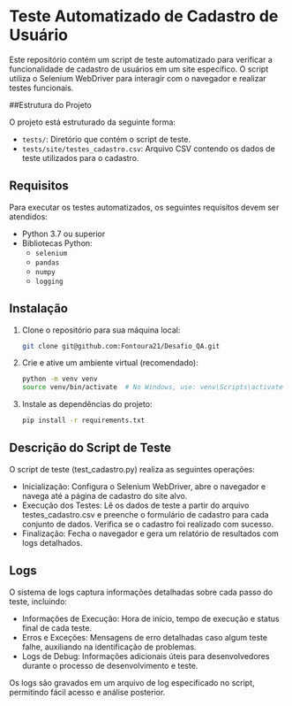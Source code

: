 # Teste Automatizado de Cadastro de Usuário

Este repositório contém um script de teste automatizado para verificar a funcionalidade de cadastro de usuários em um site específico. O script utiliza o Selenium WebDriver para interagir com o navegador e realizar testes funcionais. 

##Estrutura do Projeto

O projeto está estruturado da seguinte forma:

- `tests/`: Diretório que contém o script de teste.
- `tests/site/testes_cadastro.csv`: Arquivo CSV contendo os dados de teste utilizados para o cadastro.

## Requisitos

Para executar os testes automatizados, os seguintes requisitos devem ser atendidos:

- Python 3.7 ou superior
- Bibliotecas Python:
  - `selenium`
  - `pandas`
  - `numpy`
  - `logging`

## Instalação

1. Clone o repositório para sua máquina local:

   ```bash
   git clone git@github.com:Fontoura21/Desafio_QA.git

2. Crie e ative um ambiente virtual (recomendado):

    ```bash
    python -m venv venv
    source venv/bin/activate  # No Windows, use: venv\Scripts\activate

3. Instale as dependências do projeto:

    ```bash 
    pip install -r requirements.txt

## Descrição do Script de Teste

O script de teste (test_cadastro.py) realiza as seguintes operações:

 - Inicialização: Configura o Selenium WebDriver, abre o navegador e navega até a página de cadastro do site alvo.
 - Execução dos Testes: Lê os dados de teste a partir do arquivo testes_cadastro.csv e preenche o formulário de cadastro para cada conjunto de dados. Verifica se o cadastro foi realizado com sucesso.
 - Finalização: Fecha o navegador e gera um relatório de resultados com logs detalhados.

## Logs

O sistema de logs captura informações detalhadas sobre cada passo do teste, incluindo:

  - Informações de Execução: Hora de início, tempo de execução e status final de cada teste.
  - Erros e Exceções: Mensagens de erro detalhadas caso algum teste falhe, auxiliando na identificação de problemas.
  - Logs de Debug: Informações adicionais úteis para desenvolvedores durante o processo de desenvolvimento e teste.

Os logs são gravados em um arquivo de log especificado no script, permitindo fácil acesso e análise posterior.

